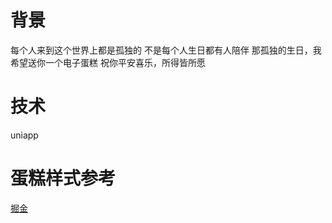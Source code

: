 # 背景
每个人来到这个世界上都是孤独的
不是每个人生日都有人陪伴
那孤独的生日，我希望送你一个电子蛋糕
祝你平安喜乐，所得皆所愿

# 技术

uniapp

# 蛋糕样式参考 
[掘金](https://juejin.cn/post/7153076211823542308?from=search-suggest)
